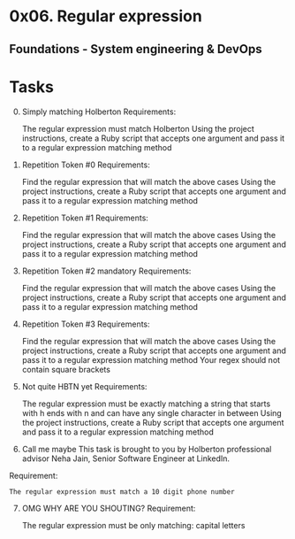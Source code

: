 # 0x06. Regular expression
## Foundations - System engineering & DevOps 

# Tasks

0. Simply matching Holberton
Requirements:

    The regular expression must match Holberton
    Using the project instructions, create a Ruby script that accepts one argument and pass it to a regular expression matching method

1. Repetition Token #0
Requirements:

    Find the regular expression that will match the above cases
    Using the project instructions, create a Ruby script that accepts one argument and pass it to a regular expression matching method

2. Repetition Token #1
Requirements:

    Find the regular expression that will match the above cases
    Using the project instructions, create a Ruby script that accepts one argument and pass it to a regular expression matching method

3. Repetition Token #2 mandatory
Requirements:

    Find the regular expression that will match the above cases
    Using the project instructions, create a Ruby script that accepts one argument and pass it to a regular expression matching method

4. Repetition Token #3
Requirements:

    Find the regular expression that will match the above cases
    Using the project instructions, create a Ruby script that accepts one argument and pass it to a regular expression matching method
    Your regex should not contain square brackets

5. Not quite HBTN yet
Requirements:

    The regular expression must be exactly matching a string that starts with h ends with n and can have any single character in between
    Using the project instructions, create a Ruby script that accepts one argument and pass it to a regular expression matching method


6. Call me maybe
This task is brought to you by Holberton professional advisor Neha Jain, Senior Software Engineer at LinkedIn.

Requirement:

    The regular expression must match a 10 digit phone number

7. OMG WHY ARE YOU SHOUTING?
Requirement:

    The regular expression must be only matching: capital letters
